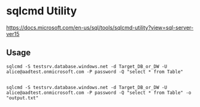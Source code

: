 # sqlcmd Utility

https://docs.microsoft.com/en-us/sql/tools/sqlcmd-utility?view=sql-server-ver15


## Usage
```
sqlcmd -S testsrv.database.windows.net -d Target_DB_or_DW -U alice@aadtest.onmicrosoft.com -P password -Q "select * from Table"


sqlcmd -S testsrv.database.windows.net -d Target_DB_or_DW -U alice@aadtest.onmicrosoft.com -P password -Q "select * from Table" -o "output.txt"
```